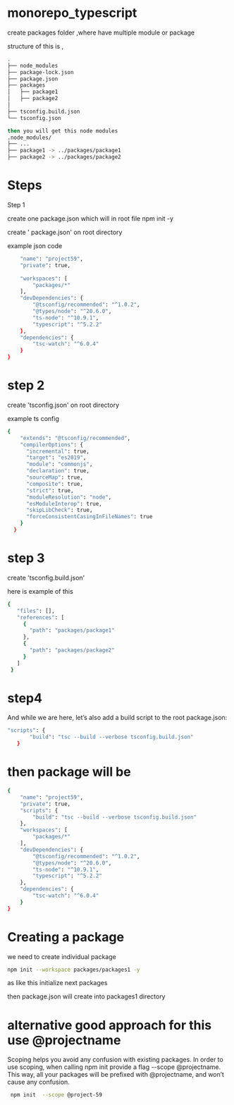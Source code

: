 # monorepo_typescript


create packages folder ,where have multiple module or package

structure of this is ,
``` bash
.
├── node_modules
├── package-lock.json
├── package.json
├── packages
│   ├── package1
│   ├── package2
│
├── tsconfig.build.json
└── tsconfig.json

then you will get this node modules
.node_modules/
├── ...
├── package1 -> ../packages/package1
├── package2 -> ../packages/package2

```

# Steps

Step 1

create one package.json
which will in root file
npm init -y 

create ' package.json' on root directory

example json code 

``` bash {
    "name": "project59",
    "private": true,
  
    "workspaces": [
        "packages/*"
    ],
    "devDependencies": {
        "@tsconfig/recommended": "^1.0.2",
        "@types/node": "^20.6.0",
        "ts-node": "^10.9.1",
        "typescript": "^5.2.2"
    },
    "dependencies": {
        "tsc-watch": "^6.0.4"
    }
}
```
# step 2

create 'tsconfig.json' on root directory

example ts config

``` bash
{
    "extends": "@tsconfig/recommended",
    "compilerOptions": {
      "incremental": true,
      "target": "es2019",
      "module": "commonjs",
      "declaration": true,
      "sourceMap": true,
      "composite": true,
      "strict": true,
      "moduleResolution": "node",
      "esModuleInterop": true,
      "skipLibCheck": true,
      "forceConsistentCasingInFileNames": true
    }
  }

```


   

# step 3
 create 'tsconfig.build.json'

 here is example of this 
 ```bash
 {
    "files": [],
    "references": [
      {
        "path": "packages/package1"
      },
      {
        "path": "packages/package2"
      }
    ]
  }

 ```

 # step4
 And while we are here, let’s also add a build script to the root package.json:
 
 ``` bash
"scripts": {
        "build": "tsc --build --verbose tsconfig.build.json"
    }
```

# then package will be

``` bash
{
    "name": "project59",
    "private": true,
    "scripts": {
        "build": "tsc --build --verbose tsconfig.build.json"
    },
    "workspaces": [
        "packages/*"
    ],
    "devDependencies": {
        "@tsconfig/recommended": "^1.0.2",
        "@types/node": "^20.6.0",
        "ts-node": "^10.9.1",
        "typescript": "^5.2.2"
    },
    "dependencies": {
        "tsc-watch": "^6.0.4"
    }
}

```

# Creating a package

we need to create individual package 

``` bash
npm init --workspace packages/packages1 -y

```
as like this initialize next packages

then package.json will create into packages1 directory

# alternative good approach for this use @projectname

Scoping helps you avoid any confusion with existing packages.
In order to use scoping, when calling
 npm init provide a flag --scope @projectname.
This way, all your packages will be prefixed with @projectname, and won’t cause any confusion.
```bash
 npm init  --scope @project-59
````










